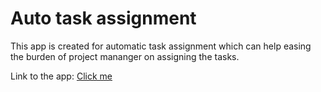 # Auto task assignment

This app is created for automatic task assignment which can help easing the burden of project mananger on assigning the tasks.

Link to the app: [Click me](https://script.google.com/macros/s/AKfycbzu3vB_azdctqp76NIQPJ2egL0qpa5KC5ypOFXWoQ04bN9NGe4jj6fSqU62d09jGOym/exec)
